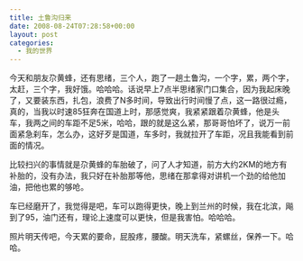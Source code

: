 ```yaml
---
title: 土鲁沟归来
date: 2008-08-24T07:28:58+00:00
layout: post
categories:
  - 我的世界
---
```


今天和朋友尕黄蜂，还有思绪，三个人，跑了一趟土鲁沟，一个字，累，两个字，太赶，三个字，我好饿。哈哈哈。话说早上7点半思绪家门口集合，因为我起床晚了，又要装东西，扎包，浪费了N多时间，导致出行时间慢了点，这一路很过瘾，真的，当我以时速85狂奔在国道上时，那感觉爽，我紧紧跟着尕黄蜂，他是头车，我两之间的车距不足5米，哈哈，跟的就是这么紧，那哥哥怕坏了，说万一前面紧急刹车，怎么办，这好歹是国道，车多时，我就拉开了车距，况且我能看到前面的情况。

比较扫兴的事情就是尕黄蜂的车胎破了，问了人才知道，前方大约2KM的地方有补胎的，没有办法，我只好在补胎那等他，思绪在那拿得对讲机一个劲的给他加油，把他也累的够呛。

车已经磨开了，我觉得是吧，车可以跑得更快，晚上到兰州的时候，我在北滨，飚到了95，油门还有，理论上速度可以更快，但是我害怕。哈哈哈。

照片明天传吧，今天累的要命，屁股疼，腰酸。明天洗车，紧螺丝，保养一下。哈哈。